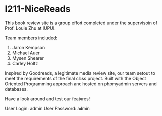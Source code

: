 # I211-NiceReads

This book review site is a group effort completed under the supervisoin of Prof. Louie Zhu at IUPUI. 

Team members included:
1. Jaron Kempson 
2. Michael Auer
3. Mysen Shearer
4. Carley Holtz

Inspired by Goodreads, a legitimate media review site, our team setout to meet the requirements of the final class project.
Built with the Object Oriented Programming approach and hosted on phpmyadmin servers and databases.

Have a look around and test our features! 

User Login: admin
User Password: admin

